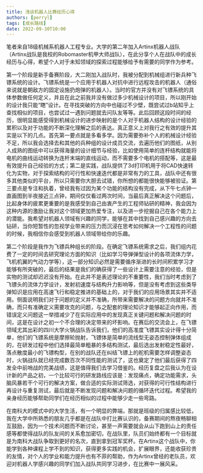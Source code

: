 ```yaml
---
title: 浅谈机器人比赛经历心得
authors: [perryl]
tags: [成长路线]
date: 2022-09-30T10:00
---
```


笔者来自18级机械系机器人工程专业。大学的第二年加入Artinx机器人战队（Artinx战队是我校的Robomaster机甲大师战队），在此分享个人在战队中的成长经历与心得，希望个人对于未知领域的探索过程能够给予有需要的同学作为参考。

<!--truncate-->
第一个阶段是新手备赛阶段，大二刚加入战队时，我被分配到机械组进行新兵种飞镖系统的设计。飞镖系统是一个应用于机器人对抗中进行远程攻击的机器人（通俗来说就是朝敌方的固定设施扔炮弹的机器人）。当时的官方并没有对飞镖系统的具体参数做任何定义，并且在此之前我并没有做过多少机械设计的项目，所以刚开始的设计我只能“瞎”设计。在寻找突破的方向中也碰过不少壁，既尝试过b站知乎上查找相似的项目，也尝试过一遇到问题就去问队友等等。此后回顾这段时间的经历，很明显能感受得到机械设计的进步映射的是个人对于机器人结构的设计经验的累积以及对于功能的不断深化理解之后的表达。真正意义上对我行之有效的提升其实是以下的几点。首先第一要点就是多看多学。因为需要弥补个人的机械设计经验不足，所以我会选择去和其他的兵种组的设计成员交流，去遍历他们的图纸，从别人成熟的图纸中可以获得海量的设计细节与经验，比如使用简单的连杆结构就能将电机的曲线运动转换为连杆末端的直线运动，而不需要多个电机的搭配等，这是最有效提升自己经验的方式；第二是实践，战队提供了3d打印机用于将CAD快速转化为实物，对于探索结构的可行性和快速迭代都是非常有力的工具，战队中还有很多其他类似的平台，所以只需要你大胆去试错，你所想的都能很快能够被验证。第三要点是专注和执着，曾经我有过因为某个功能的结构没有完成，从下午七点钟一直画图到半夜接近三点钟，期间仅仅看过两次时间，当最后真正解决这个问题后，比起身体的疲累更重要的是我感受到自己由衷产生的工程师钻研的精神，我会因为这种内源的激励让我对这个领域更加热爱专注，以及进一步挖掘自己在各个能力上的潜能。我希望对机器人领域有兴趣的同学，能够在其中找到自己感兴趣的方向去钻研，当你短暂性的忽视学业带来的压力而沉浸在思考如何解决一个工程性的问题的时候，我相信你会感受到机器人领域带给你的乐趣。

第二个阶段是我作为飞镖兵种组长的阶段。在确定飞镖系统需求之后，我们组内花费了一定的时间去研究理论方面的知识（比如学习导弹弹型设计的各项流体力学，飞机机翼的气动力学等），这一部分知识必然是需要循序渐进的长时间积累学习才能够有所突破的，最后的结果是我们的确获得了一些设计上需要注意的经验，但是实物的测试却迟迟没有开始。在此并不是表述理论的不重要性，我们当时考虑到了飞镖头的流体力学设计，发射初速度与结构升力影响等，但是没有考虑到这些类导弹知识是应用在高速飞行和稳定推进的基础上的，对于我们的应用场景其实并不适用。侧面说明我们对于问题的定义并不准确，所带来需要解决的问题方向就并不准确，而只有准确定义需要攻克的问题，与之配套的理论知识才能够起正向作用，而错误定义问题这一举措减少了在实际应用中的发现真正关键问题和解决问题的时间，这是在设计之初一个不合理的决定带来的坏影响。在赛后的交流会上，在飞镖领域尤其出彩的四川大学火锅战队告诉我们，他们的高准度飞镖其实设计得十分简单，他们的飞镖系统是摩擦轮抛射，飞镖体是简单的流线型无姿态控制弹体组成的，在研发过程中他们选择最简单粗暴的多结构测试，最后选出发射稳定性最好，落点散度最小的飞镖构型，在别的战队还在纠结飞镖上的舵机需要怎样调整姿态时，火锅战队就已经完成数百次不同性能的测试了，这也奠定了他们最后获得了四发全中前哨战的完美战绩，这是值得我们去学习借鉴的。经历复盘之后我认为在设计新的产品之初，一个比较可行的研发路线应该是：发现痛点，确定功能需求，头脑风暴若干个可行的解决方案，做合适的实际测试筛选，对获得的可行性结构进行再设计与重复测试，最后就是不断发现问题和解决问题的循环迭代过程。希望我的亲身经历能够帮助同学们在经历相似的过程中能够少走一些弯路。

在南科大的模式中的大学生活，有一个明显的弊端，那就是班级的归属感比较低，我在大学中所熟悉的朋友几乎都是在战队中打比赛认识的，备赛期间的熬夜畅聊相互鼓励，因为一个技术问题而不断讨论，甚至一声需要就会从山下跑到山上的责任感等都使得战队的队友间的关系愈加密切，在战队里，队员们始终都有一个目标就是为南科大战队争取到更好的名次，直到拿到冠军奖杯。在Artinx这个战队中，你能学到各种课程上学不到的知识，获得更多实践的机会，扩展眼界，还能收获珍贵的友情，对个人的学业和能力提升也有不菲的帮助，作为Artinx曾经的老队员，欢迎对机器人学感兴趣的同学们加入战队共同学习进步，在比赛中一展风采。

